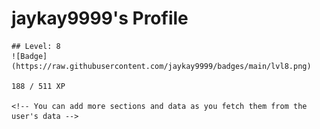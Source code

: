 # jaykay9999's Profile

    ## Level: 8
    ![Badge](https://raw.githubusercontent.com/jaykay9999/badges/main/lvl8.png)
    
    188 / 511 XP
    
    <!-- You can add more sections and data as you fetch them from the user's data -->